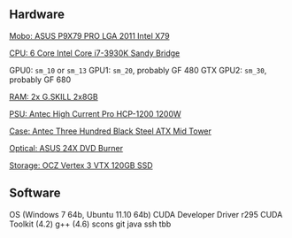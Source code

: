 Hardware
--------

[Mobo: ASUS P9X79 PRO LGA 2011 Intel X79](http://www.newegg.com/Product/Product.aspx?Item=N82E16813131800)

[CPU: 6 Core Intel Core i7-3930K Sandy Bridge](http://www.newegg.com/Product/Product.aspx?Item=N82E16819116492)

GPU0: `sm_10` or `sm_13`
GPU1: `sm_20`, probably GF 480 GTX
GPU2: `sm_30`, probably GF 680

[RAM: 2x G.SKILL 2x8GB](http://www.newegg.com/Product/Product.aspx?Item=N82E16820231489)

[PSU: Antec High Current Pro HCP-1200 1200W](http://www.newegg.com/Product/Product.aspx?Item=N82E16817371043)

[Case: Antec Three Hundred Black Steel ATX Mid Tower](http://www.newegg.com/Product/Product.aspx?Item=N82E16811129042)

[Optical: ASUS 24X DVD Burner](http://www.newegg.com/Product/Product.aspx?Item=N82E16827135204)

[Storage: OCZ Vertex 3 VTX 120GB SSD](http://www.newegg.com/Product/Product.aspx?Item=N82E16820227706)

Software
--------

OS (Windows 7 64b, Ubuntu 11.10 64b)
CUDA Developer Driver r295
CUDA Toolkit (4.2)
g++ (4.6)
scons
git
java
ssh
tbb

